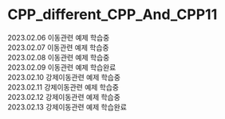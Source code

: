 # CPP_different_CPP_And_CPP11
2023.02.06 이동관련 예제 학습중  
2023.02.07 이동관련 예제 학습중  
2023.02.08 이동관련 예제 학습중  
2023.02.09 이동관련 예제 학습완료  
2023.02.10 강제이동관련 예제 학습중  
2023.02.11 강제이동관련 예제 학습중  
2023.02.12 강제이동관련 예제 학습중  
2023.02.13 강제이동관련 예제 학습완료  




